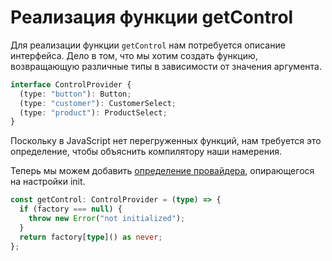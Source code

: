 # Реализация функции getControl

Для реализации функции `getControl` нам потребуется описание интерфейса. Дело в том, что мы хотим создать функцию, возвращающую различные типы в зависимости от значения аргумента.

```ts
interface ControlProvider {
  (type: "button"): Button;
  (type: "customer"): CustomerSelect;
  (type: "product"): ProductSelect;
}
```

Поскольку в JavaScript нет перегруженных функций, нам требуется это определение, чтобы объяснить компилятору наши намерения.

Теперь мы можем добавить [определение провайдера](https://codesandbox.io/s/step-3-demo-03-16-module-3-t5pbt?file=/src/control-provider.ts), опирающегося на настройки init.

```ts
const getControl: ControlProvider = (type) => {
  if (factory === null) {
    throw new Error("not initialized");
  }
  return factory[type]() as never;
};
```
